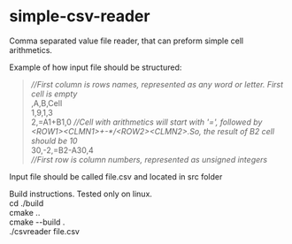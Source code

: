 # simple-csv-reader
Comma separated value file reader, that can preform simple cell arithmetics.

Example of how input file should be structured:

>*//First column is rows names, represented as any word or letter. First cell is empty*  
>,A,B,Cell  
>1,9,1,3  
>2,=A1+B1,0 *//Cell with arithmetics will start with '=', followed by \<ROW1\>\<CLMN1\>+-\*/\<ROW2\>\<CLMN2\>.So, the result of B2 cell should be 10*  
>30,-2,=B2-A30,4  
>*//First row is column numbers, represented as unsigned integers*  

Input file should be called file.csv and located in src folder  
  
Build instructions. Tested only on linux.  
cd ./build  
cmake ..  
cmake --build .  
./csvreader file.csv  
